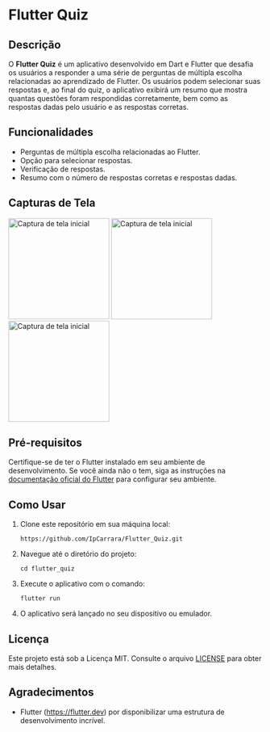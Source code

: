 # Flutter Quiz


## Descrição

O **Flutter Quiz** é um aplicativo desenvolvido em Dart e Flutter que desafia os usuários a responder a uma série de perguntas de múltipla escolha relacionadas ao aprendizado de Flutter. Os usuários podem selecionar suas respostas e, ao final do quiz, o aplicativo exibirá um resumo que mostra quantas questões foram respondidas corretamente, bem como as respostas dadas pelo usuário e as respostas corretas.

## Funcionalidades

- Perguntas de múltipla escolha relacionadas ao Flutter.
- Opção para selecionar respostas.
- Verificação de respostas.
- Resumo com o número de respostas corretas e respostas dadas.

## Capturas de Tela

<p float="left">
  <img src="https://drive.google.com/uc?export=view&id=1I8sHs4YydG3WXdLqOHfFhWCtI6GoLbNP" alt="Captura de tela inicial" width="200">
  <img src="https://drive.google.com/uc?export=view&id=1ebV8qFE2QkV0IW_Zax5Uz2m5PFV7rHEi" alt="Captura de tela inicial" width="200">
  <img src="https://drive.google.com/uc?export=view&id=1TE4CxtnexuLWpZ8GlmmfK8WefOjKYZ4d" alt="Captura de tela inicial" width="200">
</p>


## Pré-requisitos

Certifique-se de ter o Flutter instalado em seu ambiente de desenvolvimento. Se você ainda não o tem, siga as instruções na [documentação oficial do Flutter](https://flutter.dev/docs/get-started/install) para configurar seu ambiente.


## Como Usar

1. Clone este repositório em sua máquina local:

   ```
   https://github.com/IpCarrara/Flutter_Quiz.git
   ```

2. Navegue até o diretório do projeto:

   ```
   cd flutter_quiz
   ```

3. Execute o aplicativo com o comando:

   ```
   flutter run
   ```

4. O aplicativo será lançado no seu dispositivo ou emulador.


## Licença

Este projeto está sob a Licença MIT. Consulte o arquivo [LICENSE](LICENSE) para obter mais detalhes.


## Agradecimentos

- Flutter (https://flutter.dev) por disponibilizar uma estrutura de desenvolvimento incrível.
